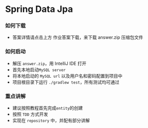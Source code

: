 # Spring Data Jpa

### 如何下载
- 答案详情请点击上方 作业答案下载，来下载 answer.zip 压缩包文件

### 如何启动
- 解压 `answer.zip`，用 IntelliJ IDE 打开
- 首先本地启动`MySQL server`
- 将本地启动的 `MySQL url` 以及用户名和密码配置到项目中
- 项目根目录下运行 `./gradlew test`，所有测试均可通过

### 重点讲解
- 建议按照教程首先完成`entity`的创建
- 按照 `TDD` 方式开发
- 实现在 `repository` 中，并配有部分讲解 